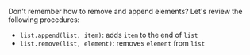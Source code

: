 Don't remember how to remove and append elements? Let's review the following procedures:

* `list.append(list, item)`: adds `item` to the end of `list`
* `list.remove(list, element)`: removes `element` from `list`
